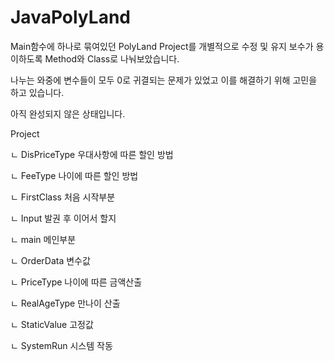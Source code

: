 # JavaPolyLand

Main함수에 하나로 묶여있던 PolyLand Project를 개별적으로 수정 및 유지 보수가 용이하도록 Method와 Class로 나눠보았습니다.

나누는 와중에 변수들이 모두 0로 귀결되는 문제가 있었고 이를 해결하기 위해 고민을 하고 있습니다.

아직 완성되지 않은 상태입니다.

Project

ㄴ DisPriceType 우대사항에 따른 할인 방법

ㄴ FeeType 나이에 따른 할인 방법

ㄴ FirstClass 처음 시작부분

ㄴ Input 발권 후 이어서 할지

ㄴ main 메인부분

ㄴ OrderData 변수값 

ㄴ PriceType 나이에 따른 금액산출

ㄴ RealAgeType 만나이 산출

ㄴ StaticValue 고정값

ㄴ SystemRun 시스템 작동

